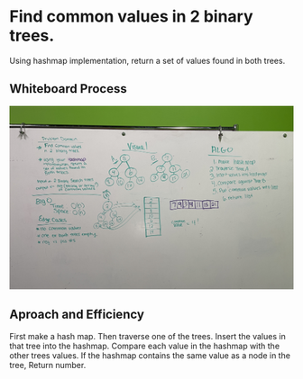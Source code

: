 # Find common values in 2 binary trees.

Using hashmap implementation, return a set of values found in both trees.

## Whiteboard Process

![tree-intersection](./tree-intersection.jpg)

## Aproach and Efficiency

First make a hash map. Then traverse one of the trees. Insert the values in that tree into the hashmap. Compare each value in the hashmap with the other trees values. If the hashmap contains the same value as a node in the tree, Return number.